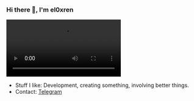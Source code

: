 ### Hi there 👋, I'm el0xren
![video](https://telegra.ph/file/b22fd462772b21042c8c9.mp4)

- Stuff I like: Development, creating something, involving better things.
- Contact: [Telegram](https://t.me/el0xren)
